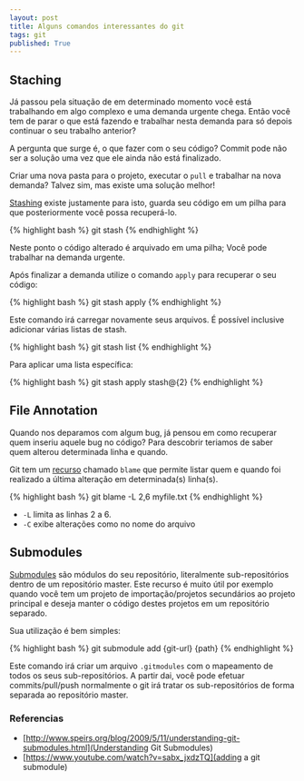 ```yaml
---
layout: post
title: Alguns comandos interessantes do git
tags: git
published: True
---
```


## Staching

Já passou pela situação de em determinado momento você está trabalhando em algo complexo e uma demanda urgente chega. Então você tem de parar o que está fazendo e trabalhar nesta demanda para só depois continuar o seu trabalho anterior?

A pergunta que surge é, o que fazer com o seu código? Commit pode não ser a solução uma vez que ele ainda não está finalizado.

Criar uma nova pasta para o projeto, executar o `pull` e trabalhar na nova demanda? Talvez sim, mas existe uma solução melhor!

[Stashing](http://git-scm.com/book/en/Git-Tools-Stashing) existe justamente para isto, guarda seu  código em um pilha para que posteriormente você possa recuperá-lo.

{% highlight bash %}
git stash
{% endhighlight %}

Neste ponto o código alterado é arquivado em uma pilha; Você pode trabalhar na demanda urgente.

Após finalizar a demanda utilize o comando `apply` para recuperar o seu código:

{% highlight bash %}
git stash apply
{% endhighlight %}

Este comando irá carregar novamente seus arquivos.
É possível inclusive adicionar várias listas de stash.

{% highlight bash %}
git stash list
{% endhighlight %}

Para aplicar uma lista específica:

{% highlight bash %}
git stash apply stash@{2}
{% endhighlight %}

## File Annotation

Quando nos deparamos com algum bug, já pensou em como recuperar quem inseriu aquele bug no código? Para descobrir teriamos de saber quem alterou determinada linha e quando.

Git tem um [recurso](http://git-scm.com/book/en/Git-Tools-Debugging-with-Git#File-Annotation) chamado `blame` que permite listar quem e quando foi realizado a última alteração em determinada(s) linha(s).

{% highlight bash %}
git blame -L 2,6 myfile.txt
{% endhighlight %}

* `-L` limita as linhas 2 a 6.
* `-C` exibe alterações como no nome do arquivo

## Submodules

[Submodules](http://git-scm.com/book/en/Git-Tools-Submodules#Starting-with-Submodules) são módulos do seu repositório, literalmente sub-repositórios dentro de um repositório master.
Este recurso é muito útil por exemplo quando você tem um projeto de importação/projetos secundários ao projeto principal e deseja manter o código destes projetos em um repositório separado.

Sua utilização é bem simples:

{% highlight bash %}
git submodule add {git-url} {path}
{% endhighlight %}

Este comando irá criar um arquivo `.gitmodules` com o mapeamento de todos os seus sub-repositórios.
A partir dai, você pode efetuar commits/pull/push normalmente o git irá tratar os sub-repositórios de forma separada ao repositório master.

### Referencias

 * [http://www.speirs.org/blog/2009/5/11/understanding-git-submodules.html](Understanding Git Submodules)
 * [https://www.youtube.com/watch?v=sabx_jxdzTQ](adding a git submodule)

